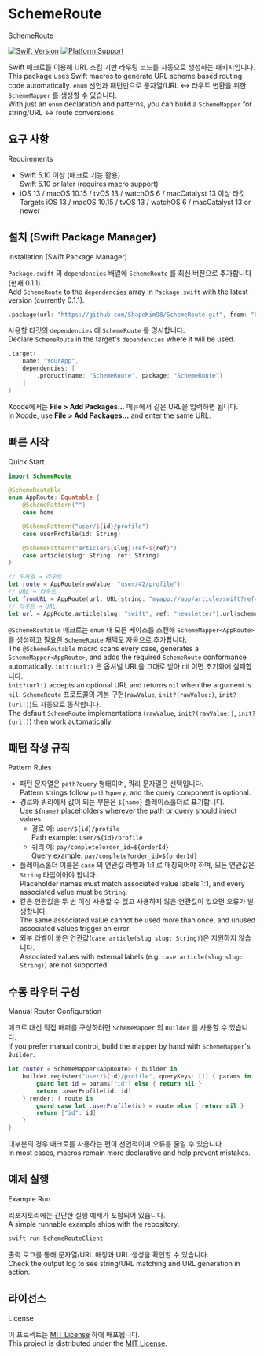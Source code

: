 # SchemeRoute
SchemeRoute

[![Swift Version](https://img.shields.io/endpoint?url=https://swiftpackageindex.com/api/packages/ShapeKim98/SchemeRoute/badge?type=swift-versions)](https://swiftpackageindex.com/ShapeKim98/SchemeRoute)
[![Platform Support](https://img.shields.io/endpoint?url=https://swiftpackageindex.com/api/packages/ShapeKim98/SchemeRoute/badge?type=platforms)](https://swiftpackageindex.com/ShapeKim98/SchemeRoute)

Swift 매크로를 이용해 URL 스킴 기반 라우팅 코드를 자동으로 생성하는 패키지입니다.<br>
This package uses Swift macros to generate URL scheme based routing code automatically.
`enum` 선언과 패턴만으로 문자열/URL ↔ 라우트 변환을 위한 `SchemeMapper` 를 생성할 수 있습니다.<br>
With just an `enum` declaration and patterns, you can build a `SchemeMapper` for string/URL ↔ route conversions.

## 요구 사항
Requirements

- Swift 5.10 이상 (매크로 기능 활용)<br>
  Swift 5.10 or later (requires macro support)
- iOS 13 / macOS 10.15 / tvOS 13 / watchOS 6 / macCatalyst 13 이상 타깃<br>
  Targets iOS 13 / macOS 10.15 / tvOS 13 / watchOS 6 / macCatalyst 13 or newer

## 설치 (Swift Package Manager)
Installation (Swift Package Manager)

`Package.swift` 의 `dependencies` 배열에 `SchemeRoute` 를 최신 버전으로 추가합니다 (현재 0.1.1).<br>
Add `SchemeRoute` to the `dependencies` array in `Package.swift` with the latest version (currently 0.1.1).

```swift
.package(url: "https://github.com/ShapeKim98/SchemeRoute.git", from: "0.1.1")
```

사용할 타깃의 `dependencies` 에 `SchemeRoute` 를 명시합니다.<br>
Declare `SchemeRoute` in the target's `dependencies` where it will be used.

```swift
.target(
    name: "YourApp",
    dependencies: [
        .product(name: "SchemeRoute", package: "SchemeRoute")
    ]
)
```

Xcode에서는 **File > Add Packages...** 메뉴에서 같은 URL을 입력하면 됩니다.<br>
In Xcode, use **File > Add Packages...** and enter the same URL.

## 빠른 시작
Quick Start

```swift
import SchemeRoute

@SchemeRoutable
enum AppRoute: Equatable {
    @SchemePattern("")
    case home

    @SchemePattern("user/${id}/profile")
    case userProfile(id: String)

    @SchemePattern("article/${slug}?ref=${ref}")
    case article(slug: String, ref: String)
}

// 문자열 → 라우트
let route = AppRoute(rawValue: "user/42/profile")
// URL → 라우트
let fromURL = AppRoute(url: URL(string: "myapp://app/article/swift?ref=newsletter"))
// 라우트 → URL
let url = AppRoute.article(slug: "swift", ref: "newsletter").url(scheme: "myapp", host: "app")
```

`@SchemeRoutable` 매크로는 `enum` 내 모든 케이스를 스캔해 `SchemeMapper<AppRoute>` 를 생성하고 필요한 `SchemeRoute` 채택도 자동으로 추가합니다.<br>
The `@SchemeRoutable` macro scans every case, generates a `SchemeMapper<AppRoute>`, and adds the required `SchemeRoute` conformance automatically.
`init?(url:)` 은 옵셔널 URL을 그대로 받아 nil 이면 초기화에 실패합니다.<br>
`init?(url:)` accepts an optional URL and returns `nil` when the argument is `nil`.
`SchemeRoute` 프로토콜의 기본 구현(`rawValue`, `init?(rawValue:)`, `init?(url:)`)도 자동으로 동작합니다.<br>
The default `SchemeRoute` implementations (`rawValue`, `init?(rawValue:)`, `init?(url:)`) then work automatically.

## 패턴 작성 규칙
Pattern Rules

- 패턴 문자열은 `path?query` 형태이며, 쿼리 문자열은 선택입니다.<br>
  Pattern strings follow `path?query`, and the query component is optional.
- 경로와 쿼리에서 값이 되는 부분은 `${name}` 플레이스홀더로 표기합니다.<br>
  Use `${name}` placeholders wherever the path or query should inject values.
    - 경로 예: `user/${id}/profile`<br>
      Path example: `user/${id}/profile`
    - 쿼리 예: `pay/complete?order_id=${orderId}`<br>
      Query example: `pay/complete?order_id=${orderId}`
- 플레이스홀더 이름은 `case` 의 연관값 라벨과 1:1 로 매칭되어야 하며, 모든 연관값은 `String` 타입이어야 합니다.<br>
  Placeholder names must match associated value labels 1:1, and every associated value must be `String`.
- 같은 연관값을 두 번 이상 사용할 수 없고 사용하지 않은 연관값이 있으면 오류가 발생합니다.<br>
  The same associated value cannot be used more than once, and unused associated values trigger an error.
- 외부 라벨이 붙은 연관값(`case article(slug slug: String)`)은 지원하지 않습니다.<br>
  Associated values with external labels (e.g. `case article(slug slug: String)`) are not supported.

## 수동 라우터 구성
Manual Router Configuration

매크로 대신 직접 매퍼를 구성하려면 `SchemeMapper` 의 `Builder` 를 사용할 수 있습니다.<br>
If you prefer manual control, build the mapper by hand with `SchemeMapper`'s `Builder`.

```swift
let router = SchemeMapper<AppRoute> { builder in
    builder.register("user/${id}/profile", queryKeys: []) { params in
        guard let id = params["id"] else { return nil }
        return .userProfile(id: id)
    } render: { route in
        guard case let .userProfile(id) = route else { return nil }
        return ["id": id]
    }
}
```

대부분의 경우 매크로를 사용하는 편이 선언적이며 오류를 줄일 수 있습니다.<br>
In most cases, macros remain more declarative and help prevent mistakes.

## 예제 실행
Example Run

리포지토리에는 간단한 실행 예제가 포함되어 있습니다.<br>
A simple runnable example ships with the repository.

```bash
swift run SchemeRouteClient
```

출력 로그를 통해 문자열/URL 매칭과 URL 생성을 확인할 수 있습니다.<br>
Check the output log to see string/URL matching and URL generation in action.

## 라이선스
License

이 프로젝트는 [MIT License](LICENSE) 하에 배포됩니다.<br>
This project is distributed under the [MIT License](LICENSE).
